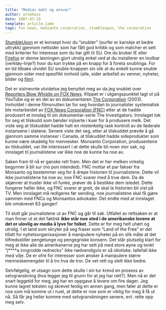 ```yaml
---
title: "Medias makt og ansvar"
author: arnehass
date: 2007-03-19
template: article.jade
tags: fox news, monsanto corporation, stumbleupon, the corporation
---
```


<p><a href="http://stumbleupon.com">StumbleUpon</a> er et konsept hvor du “snubler” (surfer er kanskje et bedre uttrykk) gjennom nettsider som har fått god kritikk og som matcher et sett med kriterier for interesse som du har gitt til SU. Om du bruker IE eller <a href="http://mozilla.com/firefox">Firefox</a> er denne løsningen gjort utrolig enkel ved at du installerer en toolbar (verktøy-linje?) hvor du kan trykke på en knapp for å foreta snublinga.  For en tid tilbake utvidet SU snuble-knappen sin slik at du enkelt kunne snuble gjennom sider med spesifikt innhold (alle, sider anbefalt av venner, nyheter, bilder og <a href="http://video.stumbleupon.com/">film</a>).</p>
<span class="more"></span>
<p>Det er sistnevnte utvidelse jeg benyttet meg av da jeg snublet over <a href="http://www.youtube.com/watch?v=9RlAiTprpXc">Reporters Blow Whistle on FOX News</a>. Klippet er i utgangspunktet lagt ut på YouTube og er en del av en dokumentaren <a href="http://www.imdb.com/title/tt0379225/">The Corporation</a> (2003). Innholdet i denne filmsnutten tar for seg hvordan to journalister systematisk ble motarbeidet av <a href="http://www.foxnews.com/">FOX News Corporation (FNC)</a> etter at de hadde produsert et innslag til sin dokumentar-serie The Investigators. Innslaget tok for seg et tilskudd som bønder injiserte i kuer for å produsere melk. Det viste seg at tilskuddet hadde hatt en mistenkelig rask kontroll av de føderale instansene i statene. Senere viste det seg, etter at tilskuddet prøvde å gå gjennom samme instanser i Canada, at tilskuddet hadde sideprodukter som kunne være skadelig for mennesker.<span style="display:inline;"> Monsanto Corporation, produsentene av tilskuddet, var lite interessert i at dette skulle bli noen stor sak, og innslaget til journalistene var ikke noe de kunne ha noe av.</span></p>
<p>Saken fram til nå er ganske rett fram. Men det er her melken virkelig begynner å bli sur (no pun intended). FNC mottar et par fakser fra Monsanto og bestemmer seg for å drepe historien til journalistene. Dette vil ikke journalistene ha noe av, noe FNC svarer med å true dem. Da de skjønner at trusler ikke vil funke, prøver de å bestikke dem istedet. Dette fungerer heller ikke, og FNC svarer at greit, de skal la historien bli vist på TV. Men innslaget må redigeres før sending, noe journalistene skal få gjøre sammen med FNCs og Monsantos advokater. Det endte med at innslaget ble omskrevet 83 ganger!</p>
<p>Til slutt går journalistene ut av FNC og går til sak. Utfallet av rettsaken er at man finner ut at det faktisk <strong>ikke står noe sted i de amerikanske lovene at det er ulovlig av media å lyve for folket</strong>. Dette er for meg helt uhørt og utrolig. I et land som skryter på seg fraser som “Land of the Free” er det tillatt for nyhetsorganisasjoner å manipulere nyheter på en slik måte at det tilfredsstiller pengetunge og pengegriske konsern. Det står plutselig klart for meg at ikke alle de amerikanerne jeg har sett på med store øyne og tenkt “j****a inngrodde rednecks” ikke nødvendigvis er så idiotiske. Iallefall ikke med vilje. De er ofre for interesser som ønsker å manipulere større menneskemengder til å tro hva de tror. De vet rett og slett ikke bedre.</p>
<p>Selvfølgelig, et utsagn som dette skulle i sin tur krevd en prosess av selvgranskning (hva legger jeg til grunn for at jeg har rett?). Men nå er det snart leggetid for meg, jeg har en oppgave å levere om fire dager. Jeg kunne lagret teksten og skrevet ferdig en annen gang, men føler at dette er noe som må komme ut i nuet, at dette er noe som er viktig for meg å få ut nå. Så får jeg heller komme med selvgranskningen senere, evt. rette opp meg selv.</p>
